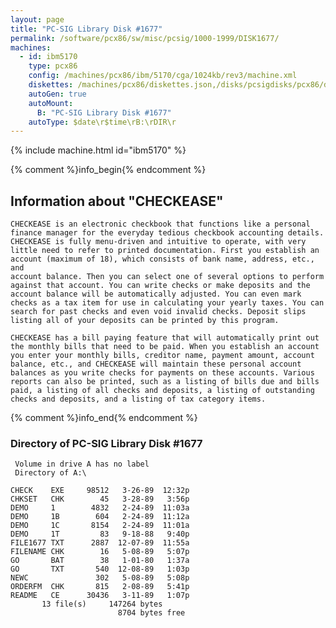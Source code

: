 ```yaml
---
layout: page
title: "PC-SIG Library Disk #1677"
permalink: /software/pcx86/sw/misc/pcsig/1000-1999/DISK1677/
machines:
  - id: ibm5170
    type: pcx86
    config: /machines/pcx86/ibm/5170/cga/1024kb/rev3/machine.xml
    diskettes: /machines/pcx86/diskettes.json,/disks/pcsigdisks/pcx86/diskettes.json
    autoGen: true
    autoMount:
      B: "PC-SIG Library Disk #1677"
    autoType: $date\r$time\rB:\rDIR\r
---
```


{% include machine.html id="ibm5170" %}

{% comment %}info_begin{% endcomment %}

## Information about "CHECKEASE"

    CHECKEASE is an electronic checkbook that functions like a personal
    finance manager for the everyday tedious checkbook accounting details.
    CHECKEASE is fully menu-driven and intuitive to operate, with very
    little need to refer to printed documentation. First you establish an
    account (maximum of 18), which consists of bank name, address, etc., and
    account balance. Then you can select one of several options to perform
    against that account. You can write checks or make deposits and the
    account balance will be automatically adjusted. You can even mark
    checks as a tax item for use in calculating your yearly taxes. You can
    search for past checks and even void invalid checks. Deposit slips
    listing all of your deposits can be printed by this program.
    
    CHECKEASE has a bill paying feature that will automatically print out
    the monthly bills that need to be paid. When you establish an account
    you enter your monthly bills, creditor name, payment amount, account
    balance, etc., and CHECKEASE will maintain these personal account
    balances as you write checks for payments on these accounts. Various
    reports can also be printed, such as a listing of bills due and bills
    paid, a listing of all checks and deposits, a listing of outstanding
    checks and deposits, and a listing of tax category items.
{% comment %}info_end{% endcomment %}


### Directory of PC-SIG Library Disk #1677

     Volume in drive A has no label
     Directory of A:\

    CHECK    EXE     98512   3-26-89  12:32p
    CHKSET   CHK        45   3-28-89   3:56p
    DEMO     1        4832   2-24-89  11:03a
    DEMO     1B        604   2-24-89  11:12a
    DEMO     1C       8154   2-24-89  11:01a
    DEMO     1T         83   9-18-88   9:40p
    FILE1677 TXT      2887  12-07-89  11:55a
    FILENAME CHK        16   5-08-89   5:07p
    GO       BAT        38   1-01-80   1:37a
    GO       TXT       540  12-08-89   1:03p
    NEWC               302   5-08-89   5:08p
    ORDERFM  CHK       815   2-08-89   5:41p
    README   CE      30436   3-11-89   1:07p
           13 file(s)     147264 bytes
                            8704 bytes free
